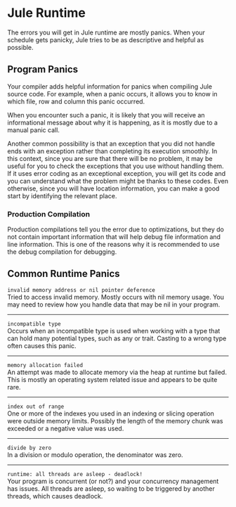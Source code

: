 # Jule Runtime

The errors you will get in Jule runtime are mostly panics. When your schedule gets panicky, Jule tries to be as descriptive and helpful as possible.

## Program Panics

Your compiler adds helpful information for panics when compiling Jule source code. For example, when a panic occurs, it allows you to know in which file, row and column this panic occurred.

When you encounter such a panic, it is likely that you will receive an informational message about why it is happening, as it is mostly due to a manual panic call.

Another common possibility is that an exception that you did not handle ends with an exception rather than completing its execution smoothly. In this context, since you are sure that there will be no problem, it may be useful for you to check the exceptions that you use without handling them. If it uses error coding as an exceptional exception, you will get its code and you can understand what the problem might be thanks to these codes. Even otherwise, since you will have location information, you can make a good start by identifying the relevant place.

### Production Compilation

Production compilations tell you the error due to optimizations, but they do not contain important information that will help debug file information and line information. This is one of the reasons why it is recommended to use the debug compilation for debugging.

## Common Runtime Panics

`invalid memory address or nil pointer deference`\
Tried to access invalid memory. Mostly occurs with nil memory usage. You may need to review how you handle data that may be nil in your program.

---

`incompatible type`\
Occurs when an incompatible type is used when working with a type that can hold many potential types, such as any or trait. Casting to a wrong type often causes this panic.

---

`memory allocation failed`\
An attempt was made to allocate memory via the heap at runtime but failed. This is mostly an operating system related issue and appears to be quite rare.

---

`index out of range`\
One or more of the indexes you used in an indexing or slicing operation were outside memory limits. Possibly the length of the memory chunk was exceeded or a negative value was used.

---

`divide by zero`\
In a division or modulo operation, the denominator was zero.

---

`runtime: all threads are asleep - deadlock!`\
Your program is concurrent (or not?) and your concurrency management has issues.
All threads are asleep, so waiting to be triggered by another threads, which causes deadlock.